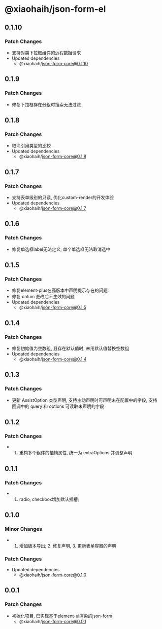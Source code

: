 # @xiaohaih/json-form-el

## 0.1.10

### Patch Changes

- 支持对类下拉框组件的远程数据请求
- Updated dependencies
  - @xiaohaih/json-form-core@0.1.10

## 0.1.9

### Patch Changes

- 修复下拉框存在分组时搜索无法过滤

## 0.1.8

### Patch Changes

- 取消引用类型的比较
- Updated dependencies
  - @xiaohaih/json-form-core@0.1.8

## 0.1.7

### Patch Changes

- 支持表单级别的只读, 优化custom-render的开发体验
- Updated dependencies
  - @xiaohaih/json-form-core@0.1.7

## 0.1.6

### Patch Changes

- 修复单选框label无法定义, 单个单选框无法取消选中

## 0.1.5

### Patch Changes

- 修复element-plus在高版本中声明提示存在的问题
- 修复 datum 更改后不生效的问题
- Updated dependencies
  - @xiaohaih/json-form-core@0.1.5

## 0.1.4

### Patch Changes

- 修复初始值为空数组, 且存在默认值时, 未用默认值替换空数组
- Updated dependencies
  - @xiaohaih/json-form-core@0.1.4

## 0.1.3

### Patch Changes

- 更新 AssistOption 类型声明, 支持主动声明时可声明未在配置中的字段, 支持回调中的 query 和 options 可读取未声明的字段

## 0.1.2

### Patch Changes

- 1. 重构多个组件的插槽属性, 统一为 extraOptions 并调整声明

## 0.1.1

### Patch Changes

- 1. radio, checkbox增加默认插槽;

## 0.1.0

### Minor Changes

- 1. 增加版本导出; 2. 修复声明, 3. 更新表单容器的声明

### Patch Changes

- Updated dependencies
  - @xiaohaih/json-form-core@0.1.0

## 0.0.1

### Patch Changes

- 初始化项目, 已实现基于element-ui渲染的json-form
  - @xiaohaih/json-form-core@0.0.1

